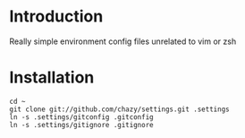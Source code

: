 Introduction
=============

Really simple environment config files unrelated to vim or zsh


Installation
=============

    cd ~
    git clone git://github.com/chazy/settings.git .settings
    ln -s .settings/gitconfig .gitconfig
    ln -s .settings/gitignore .gitignore
